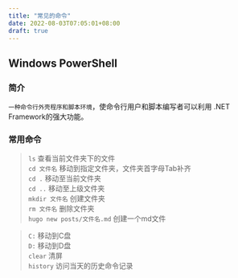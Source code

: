 ```yaml
---
title: "常见的命令"
date: 2022-08-03T07:05:01+08:00
draft: true
---
```

## Windows PowerShell
### 简介
`一种命令行外壳程序和脚本环境`，使命令行用户和脚本编写者可以利用 .NET Framework的强大功能。
### 常用命令
> `ls` 查看当前文件夹下的文件  
`cd 文件名` 移动到指定文件夹，文件夹首字母Tab补齐  
`cd .` 移动至当前文件夹    
`cd ..` 移动至上级文件夹  
`mkdir 文件名` 创建文件夹  
`rm 文件名` 删除文件夹  
`hugo new posts/文件名.md` 创建一个md文件

> `C:` 移动到C盘  
`D:` 移动到D盘  
`clear` 清屏    
`history` 访问当天的历史命令记录


